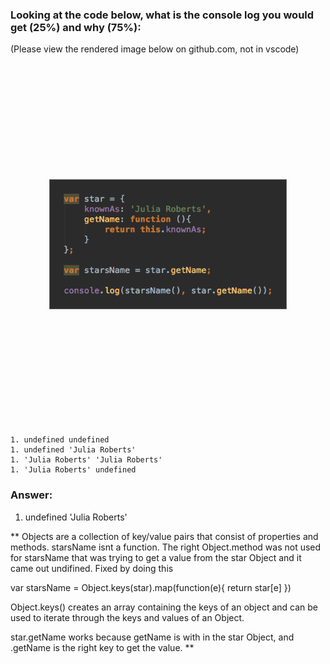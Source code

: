 ### Looking at the code below, what is the console log you would get (25%) and why (75%):

(Please view the rendered image below on github.com, not in vscode)

<img src="../images/julia.png" alt="" width="75%" style="display: block; margin: 5vh auto; border: 1px solid #666;">

```
1. undefined undefined
1. undefined 'Julia Roberts'
1. 'Julia Roberts' 'Julia Roberts'
1. 'Julia Roberts' undefined
```

### Answer:
1. undefined 'Julia Roberts'

** Objects are a collection of key/value pairs that consist of properties and methods.
   starsName isnt a function.
   The right Object.method was not used for starsName that was trying to get a value from the star Object and it came out undifined.  Fixed by doing this

   var starsName = Object.keys(star).map(function(e){
    return star[e]
})

Object.keys() creates an array containing the keys of an object and can be used to iterate through the keys and values of an Object.

star.getName works because getName is with in the star Object, and .getName is the right key to get the value. **


